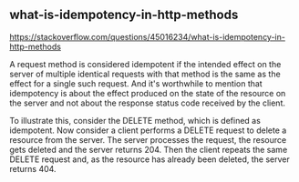 ## what-is-idempotency-in-http-methods 
https://stackoverflow.com/questions/45016234/what-is-idempotency-in-http-methods

A request method is considered idempotent if the intended effect on the server of multiple identical requests with that method is the same as the effect for a single such request. And it's worthwhile to mention that idempotency is about the effect produced on the state of the resource on the server and not about the response status code received by the client.

To illustrate this, consider the DELETE method, which is defined as idempotent. Now consider a client performs a DELETE request to delete a resource from the server. The server processes the request, the resource gets deleted and the server returns 204. Then the client repeats the same DELETE request and, as the resource has already been deleted, the server returns 404.

